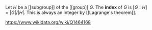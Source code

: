 Let $H$ be a [[subgroup]] of the [[group]] $G$. The **index** of $G$ is $[G:H] = |G|/|H|$. This is always an integer by [[Lagrange's theorem]].

https://www.wikidata.org/wiki/Q1464168